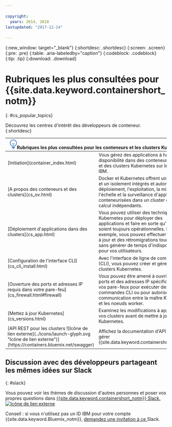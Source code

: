 ```yaml
---

copyright:
  years: 2014, 2018
lastupdated: "2017-12-14"

---
```


{:new_window: target="_blank"}
{:shortdesc: .shortdesc}
{:screen: .screen}
{:pre: .pre}
{:table: .aria-labeledby="caption"}
{:codeblock: .codeblock}
{:tip: .tip}
{:download: .download}


# Rubriques les plus consultées pour {{site.data.keyword.containershort_notm}}
{: #cs_popular_topics}

Découvrez les centres d'intérêt des développeurs de conteneur.
{:shortdesc}

<table>
<thead>
<th colspan=2><img src="images/idea.png" alt="Icône Idée"/>Rubriques les plus consultées pour les conteneurs et les clusters Kubernetes</th>
</thead>
<tbody>
<tr>
<td>[Initiation](container_index.html)</td>
<td>Vous gérez des applications à haute disponibilité dans des conteneurs Docker et des clusters Kubernetes sur le cloud IBM.</td>
</tr>
<tr>
<td>[A propos des conteneurs et des clusters](cs_ov.html)</td>
<td>Docker et Kubernetes offrent une sécurité et un isolement intégrés et automatisent le déploiement, l'exploitation, la mise à l'échelle et la surveillance d'applications conteneurisées dans un cluster d'hôtes de calcul indépendants.</td>
</tr>
<tr>
<td>[Déploiement d'applications dans des clusters](cs_app.html)</td>
<td>Vous pouvez utiliser des techniques Kubernetes pour déployer des applications et faire en sorte qu'elles soient toujours opérationnelles. Par exemple, vous pouvez effectuer des mises à jour et des rétromigrations tournantes sans générer de temps d'indisponibilité pour vos utilisateurs.</td>
</tr>
<tr>
<td>[Configuration de l'interface CLI](cs_cli_install.html)</td>
<td>Avec l'interface de ligne de commande (CLI), vous pouvez créer et gérer vos clusters Kubernetes.</td>
</tr>
<tr>
<td>[Ouverture des ports et adresses IP requis dans votre pare-feu](cs_firewall.html#firewall)</td>
<td>Vous pouvez être amené à ouvrir des ports et des adresses IP spécifiques dans vos pare-feux pour exécuter des commandes CLI ou pour autoriser la communication entre la maître Kubernetes et les noeuds worker.</td>
</tr>
<tr>
<td>[Mettez à jour Kubernetes](cs_versions.html)</td>
<td>Examinez les modifications à apporter à vos clusters avant de mettre à jour Kubernetes.</td>
</tr>
<tr>
<td>[API REST pour les clusters ![Icône de lien externe](../icons/launch-glyph.svg "Icône de lien externe")](https://containers.bluemix.net/swagger)</td>
<td>Affichez la documentation d'API pour gérer {{site.data.keyword.containershort_notm}}.</td>
</tr>
</tbody></table>

## Discussion avec des développeurs partageant les mêmes idées sur Slack
{: #slack}

Vous pouvez voir les thèmes de discussion d'autres personnes et poser vos propres questions dans [{{site.data.keyword.containershort_notm}} Slack. ![Icône de lien externe](../icons/launch-glyph.svg "Icône de lien externe")](https://ibm-container-service.slack.com)

Conseil : si vous n'utilisez pas un ID IBM pour votre compte {{site.data.keyword.Bluemix_notm}}, [demandez une invitation à ce ](https://bxcs-slack-invite.mybluemix.net/)Slack.
